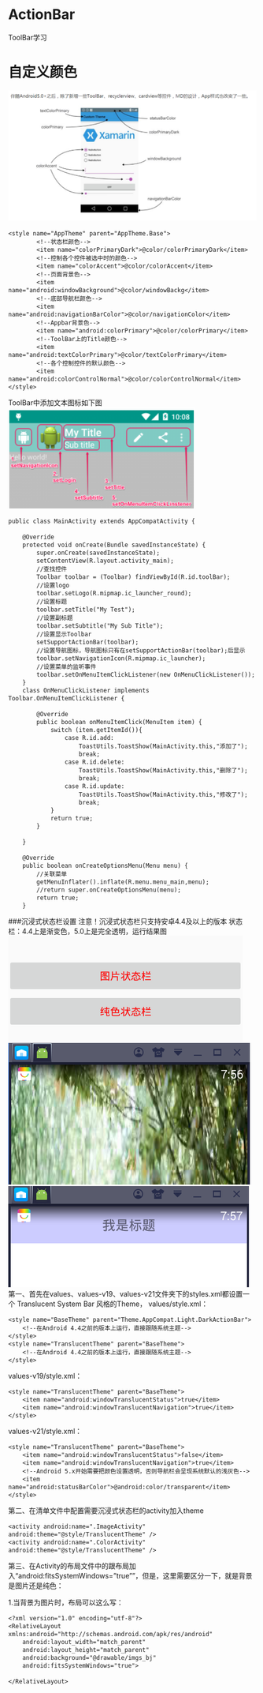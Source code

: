 # ActionBar
ToolBar学习
# 自定义颜色
![自定义颜色](https://github.com/flyingtercel/ToolBarss/blob/master/app/src/main/res/mipmap-xxhdpi/img01.png)
```
<style name="AppTheme" parent="AppTheme.Base">
        <!--状态栏颜色-->
        <item name="colorPrimaryDark">@color/colorPrimaryDark</item>
        <!--控制各个控件被选中时的颜色-->
        <item name="colorAccent">@color/colorAccent</item>
        <!--页面背景色-->
        <item name="android:windowBackground">@color/windowBackg</item>
        <!--底部导航栏颜色-->
        <item name="android:navigationBarColor">@color/navigationColor</item>
        <!--Appbar背景色-->
        <item name="android:colorPrimary">@color/colorPrimary</item>
        <!--ToolBar上的Title颜色-->
        <item name="android:textColorPrimary">@color/textColorPrimary</item>
        <!--各个控制控件的默认颜色-->
        <item name="android:colorControlNormal">@color/colorControlNormal</item>
</style>
```
ToolBar中添加文本图标如下图
![ToolBar样式](https://github.com/flyingtercel/ToolBarss/blob/master/app/src/main/res/mipmap-hdpi/toolbar.png)
```
public class MainActivity extends AppCompatActivity {

    @Override
    protected void onCreate(Bundle savedInstanceState) {
        super.onCreate(savedInstanceState);
        setContentView(R.layout.activity_main);
        //查找控件
        Toolbar toolbar = (Toolbar) findViewById(R.id.toolBar);
        //设置logo
        toolbar.setLogo(R.mipmap.ic_launcher_round);
        //设置标题
        toolbar.setTitle("My Test");
        //设置副标题
        toolbar.setSubtitle("My Sub Title");
        //设置显示Toolbar
        setSupportActionBar(toolbar);
        //设置导航图标，导航图标只有在setSupportActionBar(toolbar);后显示
        toolbar.setNavigationIcon(R.mipmap.ic_launcher);
        //设置菜单的监听事件
        toolbar.setOnMenuItemClickListener(new OnMenuClickListener());
    }
    class OnMenuClickListener implements Toolbar.OnMenuItemClickListener {

        @Override
        public boolean onMenuItemClick(MenuItem item) {
            switch (item.getItemId()){
                case R.id.add:
                    ToastUtils.ToastShow(MainActivity.this,"添加了");
                    break;
                case R.id.delete:
                    ToastUtils.ToastShow(MainActivity.this,"删除了");
                    break;
                case R.id.update:
                    ToastUtils.ToastShow(MainActivity.this,"修改了");
                    break;
            }
            return true;
        }

    }

    @Override
    public boolean onCreateOptionsMenu(Menu menu) {
        //关联菜单
        getMenuInflater().inflate(R.menu.menu_main,menu);
        //return super.onCreateOptionsMenu(menu);
        return true;
    }
```
###沉浸式状态栏设置
注意！沉浸式状态栏只支持安卓4.4及以上的版本
状态栏：4.4上是渐变色，5.0上是完全透明，运行结果图
![运行效果图](https://github.com/flyingtercel/ToolBarss/blob/master/toolbarstatusbar/src/main/res/drawable/ss12.png)   </br>
![图片状态栏](https://github.com/flyingtercel/ToolBarss/blob/master/toolbarstatusbar/src/main/res/drawable/ss11.png)   </br>
![纯色状态栏](https://github.com/flyingtercel/ToolBarss/blob/master/toolbarstatusbar/src/main/res/drawable/ss22.png)   </br>
第一、首先在values、values-v19、values-v21文件夹下的styles.xml都设置一个 Translucent System Bar 风格的Theme，
values/style.xml：
```
<style name="BaseTheme" parent="Theme.AppCompat.Light.DarkActionBar">
    <!--在Android 4.4之前的版本上运行，直接跟随系统主题-->
</style>
<style name="TranslucentTheme" parent="BaseTheme">
    <!--在Android 4.4之前的版本上运行，直接跟随系统主题-->
</style>
```
values-v19/style.xml：
```
<style name="TranslucentTheme" parent="BaseTheme">
    <item name="android:windowTranslucentStatus">true</item>
    <item name="android:windowTranslucentNavigation">true</item>
</style>
```
values-v21/style.xml：
```
<style name="TranslucentTheme" parent="BaseTheme">
    <item name="android:windowTranslucentStatus">false</item>
    <item name="android:windowTranslucentNavigation">true</item>
    <!--Android 5.x开始需要把颜色设置透明，否则导航栏会呈现系统默认的浅灰色-->
    <item name="android:statusBarColor">@android:color/transparent</item>
</style>
```
第二、在清单文件中配置需要沉浸式状态栏的activity加入theme
```
<activity android:name=".ImageActivity" android:theme="@style/TranslucentTheme" />
<activity android:name=".ColorActivity" android:theme="@style/TranslucentTheme" />
```
第三、在Activity的布局文件中的跟布局加入“android:fitsSystemWindows=”true””，但是，这里需要区分一下，就是背景是图片还是纯色：

1.当背景为图片时，布局可以这么写：
```
<?xml version="1.0" encoding="utf-8"?>
<RelativeLayout xmlns:android="http://schemas.android.com/apk/res/android"
    android:layout_width="match_parent"
    android:layout_height="match_parent"
    android:background="@drawable/imgs_bj"
    android:fitsSystemWindows="true">

</RelativeLayout>
```
